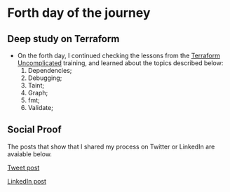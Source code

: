 <!-- This is a template you can use for quick progress days. It removes a lot of the steps we encourage you to share in the longer template 000-DAY-ARTICLE-LONG-TEMPLATE.MD-->

# Forth day of the journey

## Deep study on Terraform

- On the forth day, I continued checking the lessons from the [Terraform Uncomplicated](https://www.linuxtips.io/products/treinamento-descomplicando-o-terraform) training, and learned about the topics described below:
  1. Dependencies;
  2. Debugging;
  3. Taint;
  4. Graph;
  5. fmt;
  6. Validate;

## Social Proof

The posts that show that I shared my process on Twitter or LinkedIn are avaiable below.

[Tweet post](https://twitter.com/eduardoegito/status/1469061233353666563)

[LinkedIn post](https://www.linkedin.com/posts/eduardoegito_100daysofcloud-terraform-activity-6874827052286013440-To5r)
